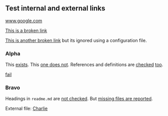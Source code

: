 
## Test internal and external links

www.google.com

[This is a broken link](https://www.exampleexample.cox)

[This is another broken link](http://ignored-domain.com) but its ignored using a
configuration file.

### Alpha

This [exists](#alpha).
This [one does not](#does-not).
References and definitions are [checked][alpha] [too][charlie].

[fail](https://www.nodsfhdksjhfshdkdhskajfsa.cox)

### Bravo

Headings in `readme.md` are [not checked](file1.md#bravo).
But [missing files are reported](missing-example.js).

[alpha]: #alpha
[charlie]: #charlie

External file: [Charlie](./file2.md/#charlie)